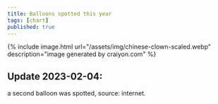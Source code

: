 ```yaml
---
title: Balloons spotted this year
tags: [chart]
published: true
---
```


<div id="chinese-balloon-chart"></div>

{% include image.html url="/assets/img/chinese-clown-scaled.webp" description="image generated by craiyon.com" %}

## Update 2023-02-04:
a second balloon was spotted, source: internet.

<script type="module" src="/assets/js/balloon-chart.mjs"></script>